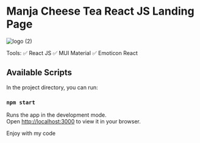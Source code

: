 # Manja Cheese Tea React JS Landing Page
![logo (2)](https://github.com/MohammadWawan/Manja-Cheese-Tea-React-JS-Landing-Page/assets/40724858/31dced6f-c028-48ea-bbab-d8fcac43db25)

Tools:
✅ React JS
✅ MUI Material
✅ Emoticon React

## Available Scripts

In the project directory, you can run:

### `npm start`

Runs the app in the development mode.\
Open [http://localhost:3000](http://localhost:3000) to view it in your browser.

Enjoy with my code
